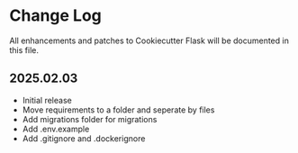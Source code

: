 # Change Log
All enhancements and patches to Cookiecutter Flask will be documented in this file.

<!-- GENERATOR_PLACEHOLDER -->

## 2025.02.03

* Initial release
* Move requirements to a folder and seperate by files
* Add migrations folder for migrations
* Add .env.example
* Add .gitignore and .dockerignore

